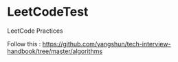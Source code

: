 # LeetCodeTest
LeetCode Practices

Follow this : https://github.com/yangshun/tech-interview-handbook/tree/master/algorithms
